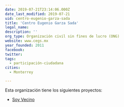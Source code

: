 ```yaml
---
date: 2019-07-21T23:14:06.000Z
date_last_modified: 2019-07-21
uid: centro-eugenio-garza-sada
title: 'Centro Eugenio Garza Sada'
legal_name: 
description: ''
org_type: Organización civil sin fines de lucro (ONG)
website: www.cegs.mx
year_founded: 2011
facebook: 
twitter: 
tags:
  - participación-ciudadana
cities: 
  - Monterrey

---
```


Esta organización tiene los siguientes proyectos:

- [Soy Vecino](/proyectos/soy-vecino)
